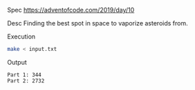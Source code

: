 Spec https://adventofcode.com/2019/day/10

Desc Finding the best spot in space to vaporize asteroids from.

Execution

```bash
make < input.txt
```

Output

```
Part 1: 344
Part 2: 2732
```

